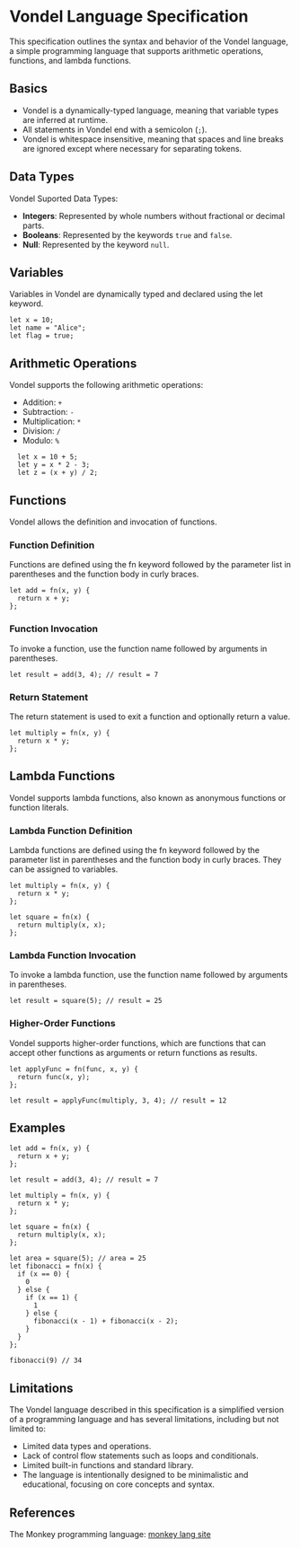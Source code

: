 # Vondel Language Specification

This specification outlines the syntax and behavior of the Vondel language,
a simple programming language that supports arithmetic operations, functions, and lambda functions.

## Basics

- Vondel is a dynamically-typed language, meaning that variable types are inferred at runtime.
- All statements in Vondel end with a semicolon (`;`).
- Vondel is whitespace insensitive, meaning that spaces and line breaks are ignored except where necessary for separating tokens.

## Data Types

Vondel Suported Data Types:

- **Integers**: Represented by whole numbers without fractional or decimal parts.
- **Booleans**: Represented by the keywords `true` and `false`.
- **Null**: Represented by the keyword `null`.

## Variables

Variables in Vondel are dynamically typed and declared using the let keyword.

```vondel
let x = 10;
let name = "Alice";
let flag = true;
```

## Arithmetic Operations

Vondel supports the following arithmetic operations:

- Addition: `+`
- Subtraction: `-`
- Multiplication: `*`
- Division: `/`
- Modulo: `%`

```vondel
  let x = 10 + 5;
  let y = x * 2 - 3;
  let z = (x + y) / 2;
```

## Functions

Vondel allows the definition and invocation of functions.

### Function Definition

Functions are defined using the fn keyword followed by the parameter list in parentheses and the function body in curly braces.

```vondel
let add = fn(x, y) {
  return x + y;
};
```

### Function Invocation

To invoke a function, use the function name followed by arguments in parentheses.

```vondel
let result = add(3, 4); // result = 7
```

### Return Statement

The return statement is used to exit a function and optionally return a value.

```vondel
let multiply = fn(x, y) {
  return x * y;
};
```

## Lambda Functions

Vondel supports lambda functions, also known as anonymous functions or function literals.

### Lambda Function Definition

Lambda functions are defined using the fn keyword followed by the parameter list in parentheses and the function body in curly braces. They can be assigned to variables.

```vondel
let multiply = fn(x, y) {
  return x * y;
};

let square = fn(x) {
  return multiply(x, x);
};
```

### Lambda Function Invocation

To invoke a lambda function, use the function name followed by arguments in parentheses.

```vondel
let result = square(5); // result = 25
```

### Higher-Order Functions

Vondel supports higher-order functions, which are functions that can accept other functions as arguments or return functions as results.

```vondel
let applyFunc = fn(func, x, y) {
  return func(x, y);
};

let result = applyFunc(multiply, 3, 4); // result = 12
```

## Examples

```vondel
let add = fn(x, y) {
  return x + y;
};

let result = add(3, 4); // result = 7

let multiply = fn(x, y) {
  return x * y;
};

let square = fn(x) {
  return multiply(x, x);
};

let area = square(5); // area = 25
let fibonacci = fn(x) {
  if (x == 0) {
    0
  } else {
    if (x == 1) {
      1
    } else {
      fibonacci(x - 1) + fibonacci(x - 2);
    }
  }
};

fibonacci(9) // 34
```

## Limitations

The Vondel language described in this specification is a simplified version of a programming language and has several limitations, including but not limited to:

- Limited data types and operations.
- Lack of control flow statements such as loops and conditionals.
- Limited built-in functions and standard library.
- The language is intentionally designed to be minimalistic and educational, focusing on core concepts and syntax.

## References

The Monkey programming language: [monkey lang site](https://monkeylang.org/)
